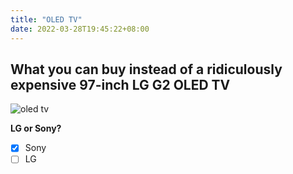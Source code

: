 ```yaml
---
title: "OLED TV"
date: 2022-03-28T19:45:22+08:00
---
```

## What you can buy instead of a ridiculously expensive 97-inch LG G2 OLED TV

![oled tv](https://cdn.mos.cms.futurecdn.net/kPgfwtPWN4Guw7wsN4hSn9-1024-80.jpg.webp)

**LG or Sony?**

- [x] Sony
- [ ] LG